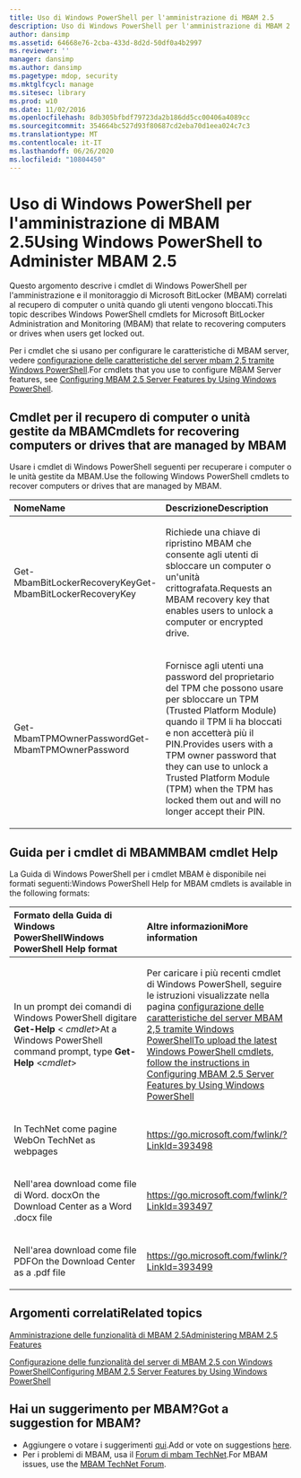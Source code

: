 ```yaml
---
title: Uso di Windows PowerShell per l'amministrazione di MBAM 2.5
description: Uso di Windows PowerShell per l'amministrazione di MBAM 2.5
author: dansimp
ms.assetid: 64668e76-2cba-433d-8d2d-50df0a4b2997
ms.reviewer: ''
manager: dansimp
ms.author: dansimp
ms.pagetype: mdop, security
ms.mktglfcycl: manage
ms.sitesec: library
ms.prod: w10
ms.date: 11/02/2016
ms.openlocfilehash: 8db305bfbdf79723da2b186dd5cc00406a4089cc
ms.sourcegitcommit: 354664bc527d93f80687cd2eba70d1eea024c7c3
ms.translationtype: MT
ms.contentlocale: it-IT
ms.lasthandoff: 06/26/2020
ms.locfileid: "10804450"
---
```

# <span data-ttu-id="8b474-103">Uso di Windows PowerShell per l'amministrazione di MBAM 2.5</span><span class="sxs-lookup"><span data-stu-id="8b474-103">Using Windows PowerShell to Administer MBAM 2.5</span></span>


<span data-ttu-id="8b474-104">Questo argomento descrive i cmdlet di Windows PowerShell per l'amministrazione e il monitoraggio di Microsoft BitLocker (MBAM) correlati al recupero di computer o unità quando gli utenti vengono bloccati.</span><span class="sxs-lookup"><span data-stu-id="8b474-104">This topic describes Windows PowerShell cmdlets for Microsoft BitLocker Administration and Monitoring (MBAM) that relate to recovering computers or drives when users get locked out.</span></span>

<span data-ttu-id="8b474-105">Per i cmdlet che si usano per configurare le caratteristiche di MBAM server, vedere [configurazione delle caratteristiche del server mbam 2,5 tramite Windows PowerShell](configuring-mbam-25-server-features-by-using-windows-powershell.md).</span><span class="sxs-lookup"><span data-stu-id="8b474-105">For cmdlets that you use to configure MBAM Server features, see [Configuring MBAM 2.5 Server Features by Using Windows PowerShell](configuring-mbam-25-server-features-by-using-windows-powershell.md).</span></span>

## <a href="" id="cmdlets-for-recovering-computers-or-drives-that-are-managed-by-mbam-"></a><span data-ttu-id="8b474-106">Cmdlet per il recupero di computer o unità gestite da MBAM</span><span class="sxs-lookup"><span data-stu-id="8b474-106">Cmdlets for recovering computers or drives that are managed by MBAM</span></span>


<span data-ttu-id="8b474-107">Usare i cmdlet di Windows PowerShell seguenti per recuperare i computer o le unità gestite da MBAM.</span><span class="sxs-lookup"><span data-stu-id="8b474-107">Use the following Windows PowerShell cmdlets to recover computers or drives that are managed by MBAM.</span></span>

<table>
<colgroup>
<col width="50%" />
<col width="50%" />
</colgroup>
<thead>
<tr class="header">
<th align="left"><span data-ttu-id="8b474-108">Nome</span><span class="sxs-lookup"><span data-stu-id="8b474-108">Name</span></span></th>
<th align="left"><span data-ttu-id="8b474-109">Descrizione</span><span class="sxs-lookup"><span data-stu-id="8b474-109">Description</span></span></th>
</tr>
</thead>
<tbody>
<tr class="odd">
<td align="left"><p><span data-ttu-id="8b474-110">Get-MbamBitLockerRecoveryKey</span><span class="sxs-lookup"><span data-stu-id="8b474-110">Get-MbamBitLockerRecoveryKey</span></span></p></td>
<td align="left"><p><span data-ttu-id="8b474-111">Richiede una chiave di ripristino MBAM che consente agli utenti di sbloccare un computer o un'unità crittografata.</span><span class="sxs-lookup"><span data-stu-id="8b474-111">Requests an MBAM recovery key that enables users to unlock a computer or encrypted drive.</span></span></p></td>
</tr>
<tr class="even">
<td align="left"><p><span data-ttu-id="8b474-112">Get-MbamTPMOwnerPassword</span><span class="sxs-lookup"><span data-stu-id="8b474-112">Get-MbamTPMOwnerPassword</span></span></p></td>
<td align="left"><p><span data-ttu-id="8b474-113">Fornisce agli utenti una password del proprietario del TPM che possono usare per sbloccare un TPM (Trusted Platform Module) quando il TPM li ha bloccati e non accetterà più il PIN.</span><span class="sxs-lookup"><span data-stu-id="8b474-113">Provides users with a TPM owner password that they can use to unlock a Trusted Platform Module (TPM) when the TPM has locked them out and will no longer accept their PIN.</span></span></p></td>
</tr>
</tbody>
</table>

 

## <a href="" id="---------mbam-cmdlet-help"></a> <span data-ttu-id="8b474-114">Guida per i cmdlet di MBAM</span><span class="sxs-lookup"><span data-stu-id="8b474-114">MBAM cmdlet Help</span></span>


<span data-ttu-id="8b474-115">La Guida di Windows PowerShell per i cmdlet MBAM è disponibile nei formati seguenti:</span><span class="sxs-lookup"><span data-stu-id="8b474-115">Windows PowerShell Help for MBAM cmdlets is available in the following formats:</span></span>

<table>
<colgroup>
<col width="50%" />
<col width="50%" />
</colgroup>
<thead>
<tr class="header">
<th align="left"><span data-ttu-id="8b474-116">Formato della Guida di Windows PowerShell</span><span class="sxs-lookup"><span data-stu-id="8b474-116">Windows PowerShell Help format</span></span></th>
<th align="left"><span data-ttu-id="8b474-117">Altre informazioni</span><span class="sxs-lookup"><span data-stu-id="8b474-117">More information</span></span></th>
</tr>
</thead>
<tbody>
<tr class="odd">
<td align="left"><p><span data-ttu-id="8b474-118">In un prompt dei comandi di Windows PowerShell digitare <strong> Get-Help </strong> &lt; <em> cmdlet</em>&gt;</span><span class="sxs-lookup"><span data-stu-id="8b474-118">At a Windows PowerShell command prompt, type <strong>Get-Help</strong> &lt;<em>cmdlet</em>&gt;</span></span></p></td>
<td align="left"><p><span data-ttu-id="8b474-119">Per caricare i più recenti cmdlet di Windows PowerShell, seguire le istruzioni visualizzate nella pagina <a href="configuring-mbam-25-server-features-by-using-windows-powershell.md" data-raw-source="[Configuring MBAM 2.5 Server Features by Using Windows PowerShell](configuring-mbam-25-server-features-by-using-windows-powershell.md)"> configurazione delle caratteristiche del server MBAM 2,5 tramite Windows PowerShell</span><span class="sxs-lookup"><span data-stu-id="8b474-119">To upload the latest Windows PowerShell cmdlets, follow the instructions in <a href="configuring-mbam-25-server-features-by-using-windows-powershell.md" data-raw-source="[Configuring MBAM 2.5 Server Features by Using Windows PowerShell](configuring-mbam-25-server-features-by-using-windows-powershell.md)">Configuring MBAM 2.5 Server Features by Using Windows PowerShell</span></span></a></p></td>
</tr>
<tr class="even">
<td align="left"><p><span data-ttu-id="8b474-120">In TechNet come pagine Web</span><span class="sxs-lookup"><span data-stu-id="8b474-120">On TechNet as webpages</span></span></p></td>
<td align="left"><p><a href="https://go.microsoft.com/fwlink/?LinkId=393498" data-raw-source="https://go.microsoft.com/fwlink/?LinkId=393498">https://go.microsoft.com/fwlink/?LinkId=393498</a></p></td>
</tr>
<tr class="odd">
<td align="left"><p><span data-ttu-id="8b474-121">Nell'area download come file di Word. docx</span><span class="sxs-lookup"><span data-stu-id="8b474-121">On the Download Center as a Word .docx file</span></span></p></td>
<td align="left"><p><a href="https://go.microsoft.com/fwlink/?LinkId=393497" data-raw-source="https://go.microsoft.com/fwlink/?LinkId=393497">https://go.microsoft.com/fwlink/?LinkId=393497</a></p></td>
</tr>
<tr class="even">
<td align="left"><p><span data-ttu-id="8b474-122">Nell'area download come file PDF</span><span class="sxs-lookup"><span data-stu-id="8b474-122">On the Download Center as a .pdf file</span></span></p></td>
<td align="left"><p><a href="https://go.microsoft.com/fwlink/?LinkId=393499" data-raw-source="https://go.microsoft.com/fwlink/?LinkId=393499">https://go.microsoft.com/fwlink/?LinkId=393499</a></p></td>
</tr>
</tbody>
</table>

 



## <span data-ttu-id="8b474-123">Argomenti correlati</span><span class="sxs-lookup"><span data-stu-id="8b474-123">Related topics</span></span>


[<span data-ttu-id="8b474-124">Amministrazione delle funzionalità di MBAM 2.5</span><span class="sxs-lookup"><span data-stu-id="8b474-124">Administering MBAM 2.5 Features</span></span>](administering-mbam-25-features.md)

[<span data-ttu-id="8b474-125">Configurazione delle funzionalità del server di MBAM 2.5 con Windows PowerShell</span><span class="sxs-lookup"><span data-stu-id="8b474-125">Configuring MBAM 2.5 Server Features by Using Windows PowerShell</span></span>](configuring-mbam-25-server-features-by-using-windows-powershell.md)

 

## <span data-ttu-id="8b474-126">Hai un suggerimento per MBAM?</span><span class="sxs-lookup"><span data-stu-id="8b474-126">Got a suggestion for MBAM?</span></span>
- <span data-ttu-id="8b474-127">Aggiungere o votare i suggerimenti [qui](http://mbam.uservoice.com/forums/268571-microsoft-bitlocker-administration-and-monitoring).</span><span class="sxs-lookup"><span data-stu-id="8b474-127">Add or vote on suggestions [here](http://mbam.uservoice.com/forums/268571-microsoft-bitlocker-administration-and-monitoring).</span></span> 
- <span data-ttu-id="8b474-128">Per i problemi di MBAM, usa il [Forum di mbam TechNet](https://social.technet.microsoft.com/Forums/home?forum=mdopmbam).</span><span class="sxs-lookup"><span data-stu-id="8b474-128">For MBAM issues, use the [MBAM TechNet Forum](https://social.technet.microsoft.com/Forums/home?forum=mdopmbam).</span></span> 






